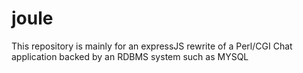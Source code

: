 # joule
This repository is mainly for an expressJS rewrite of a Perl/CGI Chat application backed by an RDBMS system such as MYSQL
